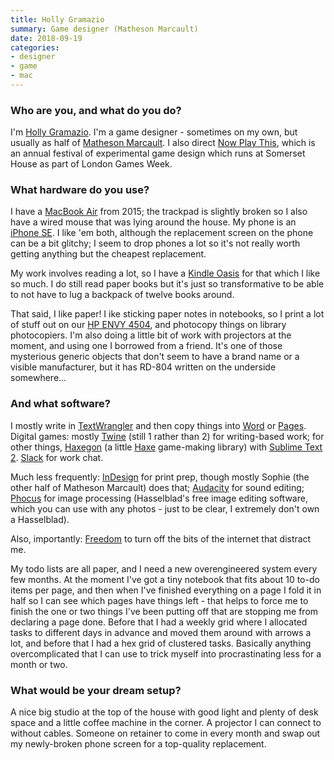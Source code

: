 ```yaml
---
title: Holly Gramazio
summary: Game designer (Matheson Marcault)
date: 2018-09-19
categories:
- designer
- game
- mac
---
```


### Who are you, and what do you do?

I'm [Holly Gramazio](http://www.hollygramazio.net/ "Holly's website."). I'm a game designer - sometimes on my own, but usually as half of [Matheson Marcault](http://mathesonmarcault.com/ "A game design company."). I also direct [Now Play This](http://nowplaythis.net/ "An experimental game design festival."), which is an annual festival of experimental game design which runs at Somerset House as part of London Games Week.

### What hardware do you use?

I have a [MacBook Air][macbook-air] from 2015; the trackpad is slightly broken so I also have a wired mouse that was lying around the house. My phone is an [iPhone SE][iphone-se]. I like 'em both, although the replacement screen on the phone can be a bit glitchy; I seem to drop phones a lot so it's not really worth getting anything but the cheapest replacement.

My work involves reading a lot, so I have a [Kindle Oasis][kindle-oasis] for that which I like so much. I do still read paper books but it's just so transformative to be able to not have to lug a backpack of twelve books around.

That said, I like paper! I ike sticking paper notes in notebooks, so I print a lot of stuff out on our [HP ENVY 4504][envy-4504], and photocopy things on library photocopiers. I'm also doing a little bit of work with projectors at the moment, and using one I borrowed from a friend. It's one of those mysterious generic objects that don't seem to have a brand name or a visible manufacturer, but it has RD-804 written on the underside somewhere... 

### And what software?

I mostly write in [TextWrangler][] and then copy things into [Word][] or [Pages][]. Digital games: mostly [Twine][] (still 1 rather than 2) for writing-based work; for other things, [Haxegon][] (a little [Haxe][] game-making library) with [Sublime Text 2][sublime-text]. [Slack][] for work chat.

Much less frequently: [InDesign][] for print prep, though mostly Sophie (the other half of Matheson Marcault) does that; [Audacity][] for sound editing; [Phocus][] for image processing (Hasselblad's free image editing software, which you can use with any photos - just to be clear, I extremely don't own a Hasselblad). 

Also, importantly: [Freedom][] to turn off the bits of the internet that distract me.

My todo lists are all paper, and I need a new overengineered system every few months. At the moment I've got a tiny notebook that fits about 10 to-do items per page, and then when I've finished everything on a page I fold it in half so I can see which pages have things left - that helps to force me to finish the one or two things I've been putting off that are stopping me from declaring a page done. Before that I had a weekly grid where I allocated tasks to different days in advance and moved them around with arrows a lot, and before that I had a hex grid of clustered tasks. Basically anything overcomplicated that I can use to trick myself into procrastinating less for a month or two.

### What would be your dream setup?

A nice big studio at the top of the house with good light and plenty of desk space and a little coffee machine in the corner. A projector I can connect to without cables. Someone on retainer to come in every month and swap out my newly-broken phone screen for a top-quality replacement.

[audacity]: https://sourceforge.net/projects/audacity/ "An open-source, cross-platform audio editor."
[envy-4504]: https://support.hp.com/us-en/product/HP-ENVY-4500-e-All-in-One-Printer-series/5304875/model/5368526 "An all-in-one printer."
[freedom]: https://freedom.to/ "Productivity software that locks you away from the Internet."
[haxe]: https://haxe.org/ "A cross-platform toolkit and language."
[haxegon]: http://haxegon.com/ "A library for Haxe."
[indesign]: https://www.adobe.com/products/indesign.html "A desktop/web publishing application."
[iphone-se]: https://en.wikipedia.org/wiki/IPhone_SE "A 4 inch smartphone."
[kindle-oasis]: https://www.amazon.com/Amazon-Kindle-Oasis-eReader-with-Leather-Charging-Cover/dp/B00REQKWGA "An ebook reader."
[macbook-air]: https://www.apple.com/macbook-air/ "A very thin laptop."
[pages]: https://www.apple.com/pages/ "A Mac word processor and layout tool from Apple."
[phocus]: https://www.hasselblad.com/phocus/ "An image processor."
[slack]: https://slack.com/ "A collaboration service."
[sublime-text]: http://www.sublimetext.com/ "A coder's text editor."
[textwrangler]: http://www.barebones.com/products/textwrangler/ "A free, powerful text editor for the Mac."
[twine]: http://twinery.org/ "A tool for creating non-linear stories."
[word]: https://products.office.com/en-us/word "A document editor."
